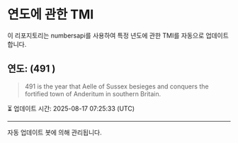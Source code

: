 
# 연도에 관한 TMI

이 리포지토리는 numbersapi를 사용하여 특정 년도에 관한 TMI를 자동으로 업데이트합니다.

## 연도: (491 )
> 491 is the year that Aelle of Sussex besieges and conquers the fortified town of Anderitum in southern Britain.

⏳ 업데이트 시간: 2025-08-17 07:25:33 (UTC)

---
자동 업데이트 봇에 의해 관리됩니다.
